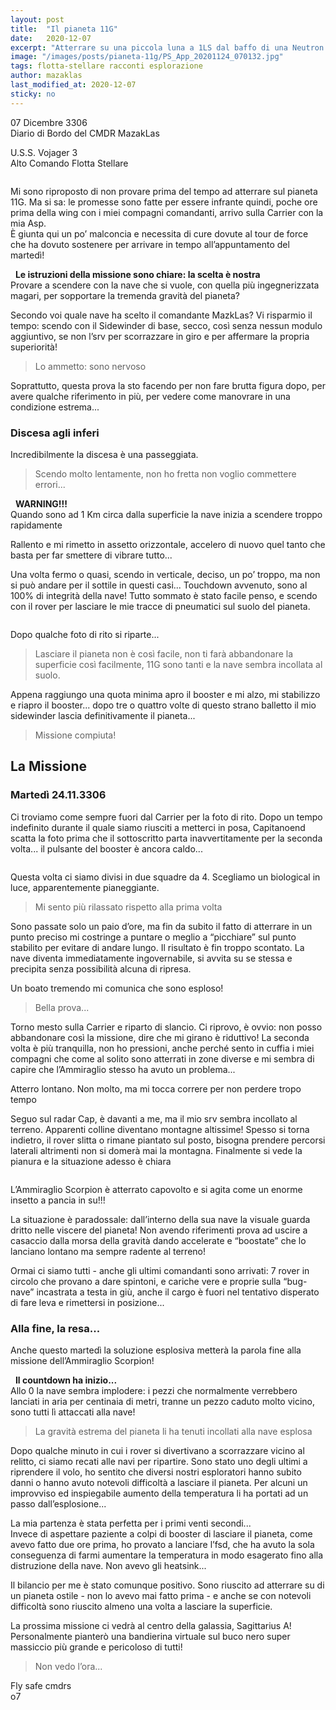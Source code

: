 ```yaml
---
layout: post
title:  "Il pianeta 11G"
date:   2020-12-07
excerpt: "Atterrare su una piccola luna a 1LS dal baffo di una Neutron Star non è assolutamente facile. Ma andarsene è ancora più complicato."
image: "/images/posts/pianeta-11g/PS_App_20201124_070132.jpg"
tags: flotta-stellare racconti esplorazione
author: mazaklas
last_modified_at: 2020-12-07
sticky: no
---
```

<div class="box alt">
<p>07 Dicembre 3306<br>
Diario di Bordo del CMDR MazakLas</p>

<p>U.S.S. Vojager 3<br>
Alto Comando Flotta Stellare</p>
</div>
<span class="image fit"><img src="/images/Elite-Division-png.png" alt=""></span>

Mi sono riproposto di non provare prima del tempo ad atterrare sul pianeta 11G.
Ma si sa: le promesse sono fatte per essere infrante quindi, poche ore prima della wing con i miei compagni comandanti, arrivo sulla Carrier con la mia Asp.<br>
È giunta qui un po’ malconcia e necessita di cure dovute al tour de force che ha dovuto sostenere per arrivare in tempo all’appuntamento del martedì!

<div class="box">
<i class="fa fa-exclamation-triangle" aria-hidden="true" style="color: #f07b05;"></i>&nbsp;&nbsp;<b>Le istruzioni della missione sono chiare: la scelta è nostra</b>&nbsp;<i class="fa fa-spinner fa-spin fa-fw" aria-hidden="true" style="color: #f07b05;"></i><br>
Provare a scendere con la nave che si vuole, con quella più ingegnerizzata magari, per sopportare la tremenda gravità del pianeta?
</div>

Secondo voi quale nave ha scelto il comandante MazkLas? Vi risparmio il tempo: scendo con il Sidewinder di base, secco, così senza nessun modulo aggiuntivo, se non l’srv per scorrazzare in giro e per affermare la propria superiorità!

> Lo ammetto: sono nervoso

Soprattutto, questa prova la sto facendo per non fare brutta figura dopo, per avere qualche riferimento in più, per vedere come manovrare in una condizione estrema...

### Discesa agli inferi

Incredibilmente la discesa è una passeggiata. 

> Scendo molto lentamente, non ho fretta non voglio commettere errori... 
 
<div class="box">
<i class="fa fa-exclamation-triangle" aria-hidden="true" style="color: #f07b05;"></i>&nbsp;&nbsp;<b>WARNING!!!</b>&nbsp;<i class="fa fa-spinner fa-spin fa-fw" aria-hidden="true" style="color: #f07b05;"></i><br>
Quando sono ad 1 Km circa dalla superficie la nave inizia a scendere troppo rapidamente</div>

Rallento e mi rimetto in assetto orizzontale, accelero di nuovo quel tanto che basta per far smettere di vibrare tutto...

Una volta fermo o quasi, scendo in verticale, deciso, un po’ troppo, ma non si può andare per il sottile in questi casi...
Touchdown avvenuto, sono al 100% di integrità della nave! Tutto sommato è stato facile penso, e scendo con il rover per lasciare le mie tracce di pneumatici sul suolo del pianeta.

<div class="box alt">
    <span class="image fit"><a href="/images/posts/pianet-11g/PS_App_20201124_070140.jpg"><img src="{{ "/images/posts/pianeta-11g/PS_App_20201124_070140.jpg" | prepend:site.baseurl }}" alt=""  title="Immagine 1"/></a></span>
</div>

Dopo qualche foto di rito si riparte...

> Lasciare il pianeta non è così facile, non ti farà abbandonare la superficie così facilmente, 11G sono tanti e la nave sembra incollata al suolo.

Appena raggiungo una quota minima apro il booster e mi alzo, mi stabilizzo e riapro il booster... dopo tre o quattro volte di questo strano balletto il mio sidewinder lascia definitivamente il pianeta...

> Missione compiuta!

## La Missione

### Martedì 24.11.3306

Ci troviamo come sempre fuori dal Carrier per la foto di rito. Dopo un tempo indefinito durante il quale siamo riusciti a metterci in posa, Capitanoend scatta la foto prima che il sottoscritto parta inavvertitamente per la seconda volta... il pulsante del booster è ancora caldo...

<div class="box alt">
    <span class="image fit"><a href="/images/posts/pianet-11g/PS_App_20201124_070140.jpg"><img src="{{ "/images/posts/pianeta-11g/IMG_No_style_20201213_180924_processed.jpg" | prepend:site.baseurl }}" alt=""  title="Immagine 2"/></a></span>
</div>

Questa volta ci siamo divisi in due squadre da 4. Scegliamo un biological in luce, apparentemente pianeggiante.

> Mi sento più rilassato rispetto alla prima volta 
 
Sono passate solo un paio d’ore, ma fin da subito il fatto di atterrare in un punto preciso mi costringe a puntare o meglio a “picchiare” sul punto stabilito per evitare di andare lungo. Il risultato è fin troppo scontato. La nave diventa immediatamente ingovernabile, si avvita su se stessa e precipita senza possibilità alcuna di ripresa.

Un boato tremendo mi comunica che sono esploso! 

> Bella prova...

Torno mesto sulla Carrier e riparto di slancio. Ci riprovo, è ovvio: non posso abbandonare così la missione, dire che mi girano è riduttivo!
La seconda volta è più tranquilla, non ho pressioni, anche perché sento in cuffia i miei compagni che come al solito sono atterrati in zone diverse e mi sembra di capire che l’Ammiraglio stesso ha avuto un problema...

Atterro lontano. Non molto, ma mi tocca correre per non perdere tropo tempo

Seguo sul radar Cap, è davanti a me, ma il mio srv sembra incollato al terreno. Apparenti colline diventano montagne altissime! Spesso si torna indietro, il rover slitta o rimane piantato sul posto, bisogna prendere percorsi laterali altrimenti non si domerà mai la montagna. Finalmente si vede la pianura e la situazione adesso è chiara

<div class="box alt">
    <span class="image fit"><a href="/images/posts/pianet-11g/PS_App_20201125_074233.jpg"><img src="{{ "/images/posts/pianeta-11g/PS_App_20201125_074233.jpg" | prepend:site.baseurl }}" alt=""  title="Immagine 3"/></a></span>
</div>

L’Ammiraglio Scorpion è atterrato capovolto e si agita come un enorme insetto a pancia in su!!!

La situazione è paradossale: dall’interno della sua nave la visuale guarda dritto nelle viscere del pianeta! Non avendo riferimenti prova ad uscire a casaccio dalla morsa della gravità dando accelerate e “boostate” che lo lanciano lontano ma sempre radente al terreno!

Ormai ci siamo tutti - anche gli ultimi comandanti sono arrivati: 7 rover in circolo che provano a dare spintoni, e cariche vere e proprie sulla “bug-nave” incastrata a testa in giù, anche il cargo è fuori nel tentativo disperato di fare leva e rimettersi in posizione...

### Alla fine, la resa...

Anche questo martedì la soluzione esplosiva metterà la parola fine alla missione dell’Ammiraglio Scorpion!

<div class="box">
<i class="fa fa-exclamation-triangle" aria-hidden="true" style="color: #f07b05;"></i>&nbsp;&nbsp;<b>Il countdown ha inizio...</b>&nbsp;<i class="fa fa-spinner fa-spin fa-fw" aria-hidden="true" style="color: #f07b05;"></i><br>
Allo 0 la nave sembra implodere: i pezzi che normalmente verrebbero lanciati in aria per centinaia di metri, tranne un pezzo caduto molto vicino, sono tutti lì attaccati alla nave!
<blockquote>La gravità estrema del pianeta li ha tenuti incollati alla nave esplosa</blockquote>
</div>

Dopo qualche minuto in cui i rover si divertivano a scorrazzare vicino al relitto, ci siamo recati alle navi per ripartire. Sono stato uno degli ultimi a riprendere il volo, ho sentito che diversi nostri esploratori hanno subito danni o hanno avuto notevoli difficoltà a lasciare il pianeta. Per alcuni un improvviso ed inspiegabile aumento della temperatura li ha portati ad un passo dall’esplosione...

La mia partenza è stata perfetta per i primi venti secondi...<br>
Invece di aspettare paziente a colpi di booster di lasciare il pianeta, come avevo fatto due ore prima, ho provato a lanciare l’fsd, che ha avuto la sola conseguenza di farmi aumentare la temperatura in modo esagerato fino alla distruzione della nave. Non avevo gli heatsink...

Il bilancio per me è stato comunque positivo. Sono riuscito ad atterrare su di un pianeta ostile - non lo avevo mai fatto prima - e anche se con notevoli difficoltà sono riuscito almeno una volta a lasciare la superficie.

La prossima missione ci vedrà al centro della galassia, Sagittarius A! Personalmente pianterò una bandierina virtuale sul buco nero super massiccio più grande e pericoloso di tutti!

> Non vedo l’ora...

Fly safe cmdrs<br>
o7

